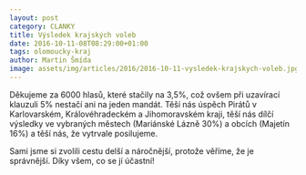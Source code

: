 ```yaml
---
layout: post
category: CLANKY
title: Výsledek krajských voleb
date: 2016-10-11-08T08:29:00+01:00  
tags: olomoucky-kraj
author: Martin Šmída
image: assets/img/articles/2016/2016-10-11-vysledek-krajskych-voleb.jpg   #751x422 pixelu
---
```

Děkujeme za 6000 hlasů, které stačily na 3,5%, což ovšem při uzavírací klauzuli 5% nestačí ani na jeden mandát. Těší nás úspěch Pirátů v Karlovarském, Královéhradeckém a Jihomoravském kraji, těší nás dílčí výsledky ve vybraných městech (Mariánské Lázně 30%) a obcích (Majetín 16%) a těší nás, že vytrvale posilujeme.

Sami jsme si zvolili cestu delší a náročnější, protože věříme, že je správnější. Díky všem, co se jí účastní!
